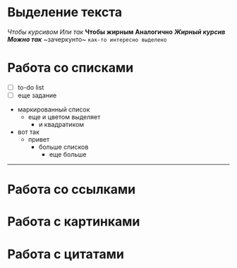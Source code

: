# Выделение текста

*Чтобы курсивом* _Или так_
**Чтобы жирным** __Аналогично__
**_Жирный курсив_** __*Можно так*__
~зачеркунто~
`как-то интересно выделено`

# Работа со списками

* [ ] to-do list
* [ ] еще задание

- маркированный список
  * еще и цветом выделяет
    * и квадратиком
- вот так
  * привет
    * больше списков
      - еще больше

---

# Работа со ссылками

# Работа с картинками

# Работа с цитатами

